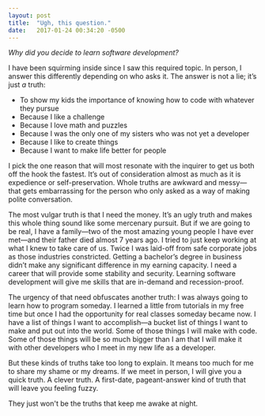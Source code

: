 ```yaml
---
layout: post
title:  "Ugh, this question."
date:   2017-01-24 00:34:20 -0500
---
```


*Why did you decide to learn software development?*

I have been squirming inside since I saw this required topic. In person, I answer this differently depending on who asks it. The answer is not a lie; it’s just *a* truth:

* To show my kids the importance of knowing how to code with whatever they pursue
* Because I like a challenge
* Because I love math and puzzles
* Because I was the only one of my sisters who was not yet a developer
* Because I like to create things
* Because I want to make life better for people

I pick the one reason that will most resonate with the inquirer to get us both off the hook the fastest. It’s out of consideration almost as much as it is expedience or self-preservation. Whole truths are awkward and messy—that gets embarrassing for the person who only asked as a way of making polite conversation. 

The most vulgar truth is that I need the money. It’s an ugly truth and makes this whole thing sound like some mercenary pursuit. But if we are going to be real, I have a family—two of the most amazing young people I have ever met—and their father died almost 7 years ago. I tried to just keep working at what I knew to take care of us. Twice I was laid-off from safe corporate jobs as those industries constricted. Getting a bachelor’s degree in business didn’t make any significant difference in my earning capacity. I need a career that will provide some stability and security. Learning software development will give me skills that are in-demand and recession-proof. 

The urgency of that need obfuscates another truth: I was always going to learn how to program someday. I learned a little from tutorials in my free time but once I had the opportunity for real classes someday became now. I have a list of things I want to accomplish—a bucket list of things I want to make and put out into the world. Some of those things I will make with code. Some of those things will be so much bigger than I am that I will make it with other developers who I meet in my new life as a developer. 

But these kinds of truths take too long to explain. It means too much for me to share my shame or my dreams. If we meet in person, I will give you a quick truth. A clever truth. A first-date, pageant-answer kind of truth that will leave you feeling fuzzy.

They just won't be the truths that keep me awake at night.
